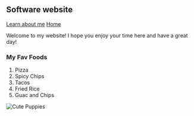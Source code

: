 ## Software website

[Learn about me](about)
[Home](/)

Welcome to my website! I hope you enjoy your time here and have a great day!


### My Fav Foods
1. Pizza
2. Spicy Chips
3. Tacos
4. Fried Rice
5. Guac and Chips

![Cute Puppies](https://www.maxpixel.net/static/photo/1x/Cute-Young-Happy-Dog-Pet-Puppy-Animal-Puppies-5106741.jpg)
